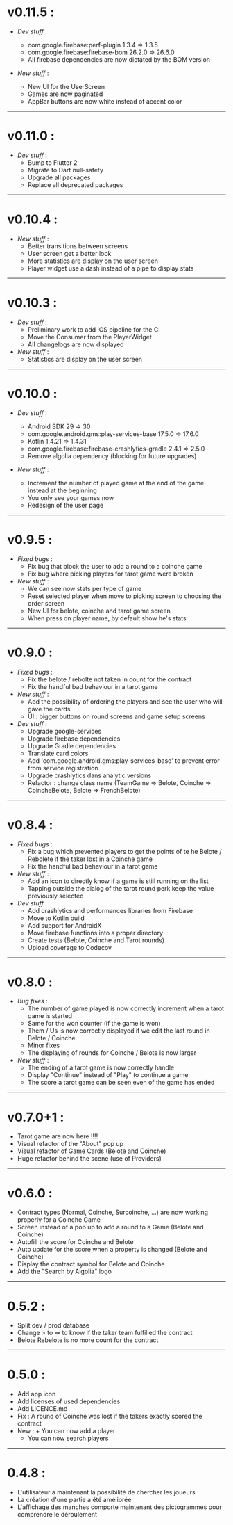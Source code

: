 # **v0.11.5** :

- *Dev stuff* :
  - com.google.firebase:perf-plugin 1.3.4 => 1.3.5
  - com.google.firebase:firebase-bom 26.2.0 => 26.6.0 
  - All firebase dependencies are now dictated by the BOM version

- *New stuff* :
  - New UI for the UserScreen
  - Games are now paginated
  - AppBar buttons are now white instead of accent color

***

# **v0.11.0** :

- *Dev stuff* :
  - Bump to Flutter 2
  - Migrate to Dart null-safety
  - Upgrade all packages
  - Replace all deprecated packages

***

# **v0.10.4** :

- *New stuff* :
  - Better transitions between screens
  - User screen get a better look
  - More statistics are display on the user screen
  - Player widget use a dash instead of a pipe to display stats

***

# **v0.10.3** :

- *Dev stuff* :
  - Preliminary work to add iOS pipeline for the CI
  - Move the Consumer from the PlayerWidget
  - All changelogs are now displayed
- *New stuff* :
  - Statistics are display on the user screen

***

# **v0.10.0** :

- *Dev stuff* :
  - Android SDK 29 => 30
  - com.google.android.gms:play-services-base 17.5.0 => 17.6.0
  - Kotlin 1.4.21 => 1.4.31
  - com.google.firebase:firebase-crashlytics-gradle 2.4.1 => 2.5.0
  - Remove algolia dependency (blocking for future upgrades)

- *New stuff* :
  - Increment the number of played game at the end of the game instead at the beginning
  - You only see your games now
  - Redesign of the user page

***

# **v0.9.5** :

- *Fixed bugs* :
  - Fix bug that block the user to add a round to a coinche game
  - Fix bug where picking players for tarot game were broken
- *New stuff* :
  - We can see now stats per type of game
  - Reset selected player when move to picking screen to choosing the order screen
  - New UI for belote, coinche and tarot game screen
  - When press on player name, by default show he's stats

***

# **v0.9.0** :

- *Fixed bugs* :
  - Fix the belote / rebolte not taken in count for the contract
  - Fix the handful bad behaviour in a tarot game
- *New stuff* :
  - Add the possibility of ordering the players and see the user who will gave the cards
  - UI : bigger buttons on round screens and game setup screens
- *Dev stuff* :
  - Upgrade google-services
  - Upgrade firebase dependencies
  - Upgrade Gradle dependencies
  - Translate card colors
  - Add 'com.google.android.gms:play-services-base' to prevent error from service registration
  - Upgrade crashlytics dans analytic versions
  - Refactor : change class name (TeamGame => Belote, Coinche => CoincheBelote, Belote => FrenchBelote)

***

# **v0.8.4** :

- *Fixed bugs* :
  - Fix a bug which prevented players to get the points of te he Belote / Rebolete if the taker lost in a Coinche game
  - Fix the handful bad behaviour in a tarot game
- *New stuff* :
  - Add an icon to directly know if a game is still running on the list
  - Tapping outside the dialog of the tarot round perk keep the value previously selected
- *Dev stuff* :
  - Add crashlytics and performances libraries from Firebase
  - Move to Kotlin build
  - Add support for AndroidX
  - Move firebase functions into a proper directory
  - Create tests (Belote, Coinche and Tarot rounds)
  - Upload coverage to Codecov

***

# **v0.8.0** :

- *Bug fixes* :
  - The number of game played is now correctly increment when a tarot game is started
  - Same for the won counter (if the game is won)
  - Them / Us is now correctly displayed if we edit the last round in Belote / Coinche
  - Minor fixes
  - The displaying of rounds for Coinche / Belote is now larger
- *New stuff* :
  - The ending of a tarot game is now correctly handle
  - Display "Continue" instead of "Play" to continue a game
  - The score a tarot game can be seen even of the game has ended

***

# **v0.7.0+1** :

- Tarot game are now here !!!!
- Visual refactor of the "About" pop up
- Visual refactor of Game Cards (Belote and Coinche)
- Huge refactor behind the scene (use of Providers)

***

# **v0.6.0** :

- Contract types (Normal, Coinche, Surcoinche, ...) are now working properly for a Coinche Game
- Screen instead of a pop up to add a round to a Game (Belote and Coinche)
- Autofill the score for Coinche and Belote
- Auto update for the score when a property is changed (Belote and Coinche)
- Display the contract symbol for Belote and Coinche
- Add the "Search by Algolia" logo

***

# **0.5.2** :

- Split dev / prod database
- Change > to => to know if the taker team fulfilled the contract
- Belote Rebelote is no more count for the contract

***

# **0.5.0** :

- Add app icon
- Add licenses of used dependencies
- Add LICENCE.md
- Fix : A round of Coinche was lost if the takers exactly scored the contract
- New : + You can now add a player
  + You can now search players

***

# **0.4.8** :

- L'utilisateur a maintenant la possibilité de chercher les joueurs
- La création d'une partie a été améliorée
- L'affichage des manches comporte maintenant des pictogrammes pour comprendre le déroulement